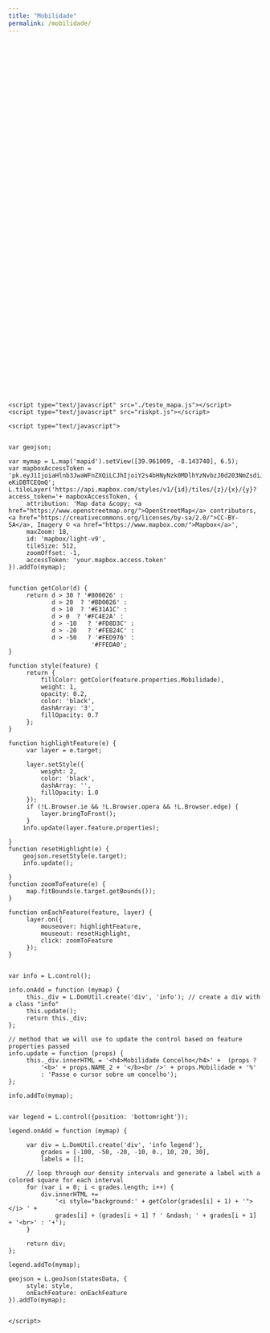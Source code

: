 ```yaml
---
title: "Mobilidade"
permalink: /mobilidade/
---
```



<!DOCTYPE html>

<html><link rel="stylesheet" href="https://unpkg.com/leaflet@1.6.0/dist/leaflet.css"
   integrity="sha512-xwE/Az9zrjBIphAcBb3F6JVqxf46+CDLwfLMHloNu6KEQCAWi6HcDUbeOfBIptF7tcCzusKFjFw2yuvEpDL9wQ=="
   crossorigin=""/>
	<title>Leaflet Layers Control Example</title>
	<script src="https://unpkg.com/leaflet@1.6.0/dist/leaflet.js"
   integrity="sha512-gZwIG9x3wUXg2hdXF6+rVkLF/0Vi9U8D2Ntg4Ga5I5BZpVkVxlJWbSQtXPSiUTtC0TjtGOmxa1AJPuV0CPthew=="
   crossorigin=""></script>


<style>	#mapid { width: 60%;
						height: 700px; 
			} 

	.info {
		 padding: 6px 8px;
		 font: 14px/16px Arial, Helvetica, sans-serif;
		 background: white;
		 background: rgba(255,255,255,0.8);
		 box-shadow: 0 0 15px rgba(0,0,0,0.2);
		 border-radius: 5px;
	}
	.info h4 {
		 margin: 0 0 5px;
		 color: #777;
	}

	.legend {
		 line-height: 18px;
		 color: #555;
	}
	.legend i {
		 width: 18px;
		 height: 18px;
		 float: left;
		 margin-right: 8px;
		 opacity: 0.7;
	}

</style>

<div id="mapid"></div>


	<script type="text/javascript" src="./teste_mapa.js"></script>
	<script type="text/javascript" src="riskpt.js"></script> 
<!--	<script type="text/javascript" src="map_load.js"></script>-->
	<script type="text/javascript">


	var geojson;

	var mymap = L.map('mapid').setView([39.961009, -8.143740], 6.5);
	var mapboxAccessToken = 'pk.eyJ1IjoiaHlnb3JwaWFnZXQiLCJhIjoiY2s4bHNyNzk0MDlhYzNvbzJ0d203NmZsdiJ9.RlmzkWL4eZ-eKiDBTCEQmQ';
	L.tileLayer('https://api.mapbox.com/styles/v1/{id}/tiles/{z}/{x}/{y}?access_token='+ mapboxAccessToken, {
		 attribution: 'Map data &copy; <a href="https://www.openstreetmap.org/">OpenStreetMap</a> contributors, <a href="https://creativecommons.org/licenses/by-sa/2.0/">CC-BY-SA</a>, Imagery © <a href="https://www.mapbox.com/">Mapbox</a>',
		 maxZoom: 18,
		 id: 'mapbox/light-v9',
		 tileSize: 512,
		 zoomOffset: -1,
		 accessToken: 'your.mapbox.access.token'
	}).addTo(mymap);


	function getColor(d) {
		 return d > 30 ? '#800026' :
		        d > 20  ? '#BD0026' :
		        d > 10  ? '#E31A1C' :
		        d > 0  ? '#FC4E2A' :
		        d > -10   ? '#FD8D3C' :
		        d > -20   ? '#FEB24C' :
		        d > -50   ? '#FED976' :
		                   '#FFEDA0';
	}

	function style(feature) {
		 return {
		     fillColor: getColor(feature.properties.Mobilidade),
		     weight: 1,
		     opacity: 0.2,
		     color: 'black',
		     dashArray: '3',
		     fillOpacity: 0.7
		 };
	}

	function highlightFeature(e) {
		 var layer = e.target;

		 layer.setStyle({
		     weight: 2,
		     color: 'black',
		     dashArray: '',
		     fillOpacity: 1.0
		 });
		 if (!L.Browser.ie && !L.Browser.opera && !L.Browser.edge) {
		     layer.bringToFront();
		 }
	    info.update(layer.feature.properties);

	}
	function resetHighlight(e) {
	    geojson.resetStyle(e.target);
	    info.update();

	}
	function zoomToFeature(e) {
		 map.fitBounds(e.target.getBounds());
	}

	function onEachFeature(feature, layer) {
		 layer.on({
		     mouseover: highlightFeature,
		     mouseout: resetHighlight,
		     click: zoomToFeature
		 });
	}


	var info = L.control();

	info.onAdd = function (mymap) {
		 this._div = L.DomUtil.create('div', 'info'); // create a div with a class "info"
		 this.update();
		 return this._div;
	};

	// method that we will use to update the control based on feature properties passed
	info.update = function (props) {
		 this._div.innerHTML = '<h4>Mobilidade Concelho</h4>' +  (props ?
		     '<b>' + props.NAME_2 + '</b><br />' + props.Mobilidade + '%'
		     : 'Passe o cursor sobre um concelho');
	};

	info.addTo(mymap);


	var legend = L.control({position: 'bottomright'});

	legend.onAdd = function (mymap) {

		 var div = L.DomUtil.create('div', 'info legend'),
		     grades = [-100, -50, -20, -10, 0., 10, 20, 30],
		     labels = [];

		 // loop through our density intervals and generate a label with a colored square for each interval
		 for (var i = 0; i < grades.length; i++) {
		     div.innerHTML +=
		         '<i style="background:' + getColor(grades[i] + 1) + '"></i> ' +
		         grades[i] + (grades[i + 1] ? ' &ndash; ' + grades[i + 1] + '<br>' : '+');
		 }

		 return div;
	};

	legend.addTo(mymap);

	geojson = L.geoJson(statesData, {
		 style: style,
		 onEachFeature: onEachFeature
	}).addTo(mymap);


	</script>
</html>

